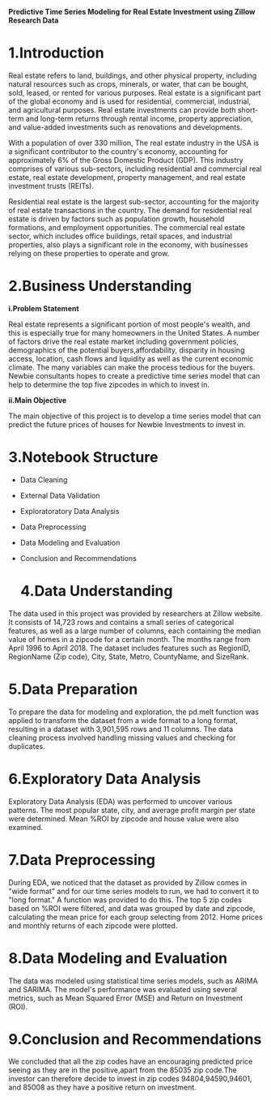 **Predictive Time Series Modeling for Real Estate Investment using Zillow Research Data**

# 1.Introduction

Real estate refers to land, buildings, and other physical property, including natural resources such as crops, minerals, or water, that can be bought, sold, leased, or rented for various purposes. Real estate is a significant part of the global economy and is used for residential, commercial, industrial, and agricultural purposes. Real estate investments can provide both short-term and long-term returns through rental income, property appreciation, and value-added investments such as renovations and developments.


With a population of over 330 million, The real estate industry in the USA is a significant contributor to the country's economy, accounting for approximately 6% of the Gross Domestic Product (GDP). This industry comprises of various sub-sectors, including residential and commercial real estate, real estate development, property management, and real estate investment trusts (REITs).

Residential real estate is the largest sub-sector, accounting for the majority of real estate transactions in the country. The demand for residential real estate is driven by factors such as population growth, household formations, and employment opportunities. The commercial real estate sector, which includes office buildings, retail spaces, and industrial properties, also plays a significant role in the economy, with businesses relying on these properties to operate and grow.

# 2.Business Understanding
**i.Problem Statement**

Real estate represents a significant portion of most people's wealth, and this is especially true for many homeowners in the United States. A number of factors drive the real estate market including government policies, demographics of the potential buyers,affordability, disparity in housing access, location, cash flows and liquidity as well as the current economic climate. The many variables can make the process tedious for the buyers. Newbie consultants hopes to create a predictive time series model that can help to determine the top five zipcodes in which to invest in.

**ii.Main Objective**

The main objective of this project is to develop a time series model that can predict the future prices of houses for Newbie Investments to invest in.

# 3.Notebook Structure
* Data Cleaning
* External Data Validation
* Exploratoratory Data Analysis
* Data Preprocessing
* Data Modeling and Evaluation
* Conclusion and Recommendations

  # 4.Data Understanding

The data used in this project was provided by researchers at Zillow website. It consists of 14,723 rows and contains a small series of categorical features, as well as a large number of columns, each containing the median value of homes in a zipcode for a certain month. The months range from April 1996 to April 2018. The dataset includes features such as RegionID, RegionName (Zip code), City, State, Metro, CountyName, and SizeRank.

# 5.Data Preparation

To prepare the data for modeling and exploration, the pd.melt function was applied to transform the dataset from a wide format to a long format, resulting in a dataset with 3,901,595 rows and 11 columns. The data cleaning process involved handling missing values and checking for duplicates.

# 6.Exploratory Data Analysis

Exploratory Data Analysis (EDA) was performed to uncover various patterns. The most popular state, city, and average profit margin per state were determined. Mean %ROI by zipcode and house value were also examined.

# 7.Data Preprocessing

During EDA, we noticed that the dataset as provided by Zillow comes in "wide format" and for our time series models to run, we had to convert it to "long format." A function was provided to do this. The top 5 zip codes based on %ROI were filtered, and data was grouped by date and zipcode, calculating the mean price for each group selecting from 2012. Home prices and monthly returns of each zipcode were plotted.

# 8.Data Modeling and Evaluation

The data was modeled using statistical time series models, such as ARIMA and SARIMA. The model's performance was evaluated using several metrics, such as Mean Squared Error (MSE) and Return on Investment (ROI).

# 9.Conclusion and Recommendations

We concluded that all the zip codes have an encouraging predicted price seeing as they are in the positive,apart from  the 85035 zip code.The investor can therefore decide to invest in zip codes 94804,94590,94601, and 85008 as they have a positive return on investment.




